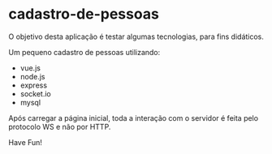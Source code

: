 # cadastro-de-pessoas
O objetivo desta aplicação é testar algumas tecnologias, para fins didáticos. 

Um pequeno cadastro de pessoas utilizando: 

* vue.js 
* node.js 
* express 
* socket.io
* mysql

Após carregar a página inicial, toda a interação com o servidor é feita pelo protocolo WS e não por HTTP.

Have Fun!

